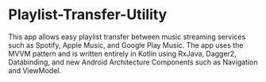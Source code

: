 # Playlist-Transfer-Utility
This app allows easy playlist transfer between music streaming services such as Spotify, Apple Music, and Google Play Music.
The app uses the MVVM pattern and is written entirely in Kotlin using RxJava, Dagger2, Databinding, and new Android Architecture Components such as Navigation and ViewModel.
